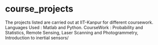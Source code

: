 # course_projects
The projects listed are carried out at IIT-Kanpur for different coursework.
Languages Used : Matlab and Python.
CourseWork : Probability and Statistics, Remote Sensing, Laser Scanning and Photogrammetry, Introduction to inertial sensors/
